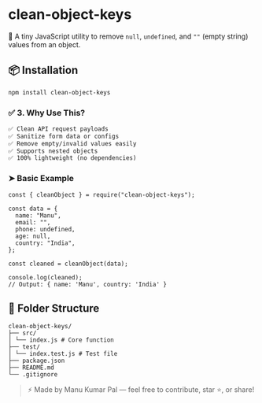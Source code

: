 # clean-object-keys

🧹 A tiny JavaScript utility to remove `null`, `undefined`, and `""` (empty string) values from an object.

## 📦 Installation

```bash
npm install clean-object-keys
```

### ✅ 3. Why Use This?

```markdown
✅ Clean API request payloads  
✅ Sanitize form data or configs  
✅ Remove empty/invalid values easily  
✅ Supports nested objects  
✅ 100% lightweight (no dependencies)
```

### ➤ Basic Example

```
const { cleanObject } = require("clean-object-keys");

const data = {
  name: "Manu",
  email: "",
  phone: undefined,
  age: null,
  country: "India",
};

const cleaned = cleanObject(data);

console.log(cleaned);
// Output: { name: 'Manu', country: 'India' }

```

## 📁 Folder Structure

```
clean-object-keys/
├── src/
│ └── index.js # Core function
├── test/
│ └── index.test.js # Test file
├── package.json
├── README.md
└── .gitignore
```

> ⚡ Made by Manu Kumar Pal — feel free to contribute, star ⭐, or share!
